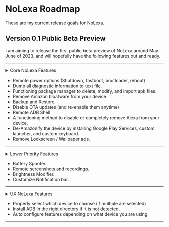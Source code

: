 # NoLexa Roadmap
These are my current release goals for NoLexa.

## Version 0.1 Public Beta Preview
I am aiming to release the first public beta preview of NoLexa around May-June of 2023, and will hopefully have the following features out and ready.

***
<details>
  <summary>Core NoLexa Features </summary>
  </details>

- Remote power options (Shutdown, fastboot, bootloader, reboot)
- Dump all diagnostic information to text file.
- Functioning package manager to delete, modify, and import apk files.
- Remove Amazon bloatware from your device.
- Backup and Restore.
- Disable OTA updates (and re-enable them anytime)
- Remote ADB Shell
- A functioning method to disable or completely remove Alexa from your device.
- De-Amazonify the device by installing Google Play Services, custom launcher, and custom keyboard.
- Remove Lockscreen / Wallpaper ads.
***

<details>
 <summary> Lower Priority Features </summary>
 </details>
  
- Battery Spoofer.
- Remote screenshots and recordings.
- Brightness Modifier.
- Customize Notification bar.
***
<details>
 <summary> UX NoLexa Features </summary>
 </details>

- Properly select which device to choose (if multiple are selected)
- Install ADB in the right directory if it is not detected.
- Auto configure features depending on what device you are using.

***



